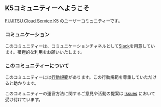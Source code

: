 ## K5コミュニティーへようこそ

[FUJITSU Cloud Service K5](http://jp.fujitsu.com/solutions/cloud/k5/) のユーザーコミュニティーです。

### コミュニケーション

このコミュニティーは、コミュニケーションチャネルとして[Slack](https://k5-community.slack.com)を用意しています。積極的な利用をお願いいたします。

### このコミュニティーについて

このコミュニティーには[行動規範](https://k5-community.github.io/ja/code-of-conduct)があります。この行動規範を尊重していただけると助かります。

このコミュニティーの運営方法に関するご意見や活動の提案は [Issues](https://github.com/k5-community/ja/issues) において受け付けています。
